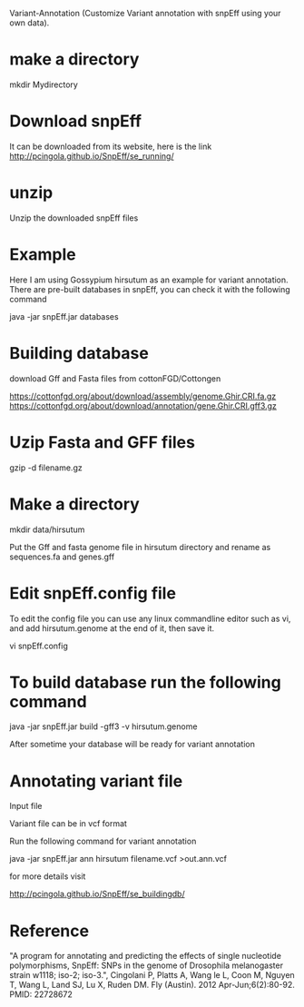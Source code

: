  Variant-Annotation
(Customize Variant annotation with snpEff using your own data).
# make a directory  
mkdir Mydirectory
# Download snpEff
It can be downloaded from its website, here is the link
http://pcingola.github.io/SnpEff/se_running/
# unzip 
Unzip the downloaded snpEff files
# Example
Here I am using Gossypium hirsutum as an example for variant annotation.
There are pre-built databases in snpEff, you can check it with the following command

java -jar snpEff.jar databases
# Building database

download Gff and Fasta files from cottonFGD/Cottongen

https://cottonfgd.org/about/download/assembly/genome.Ghir.CRI.fa.gz
https://cottonfgd.org/about/download/annotation/gene.Ghir.CRI.gff3.gz

# Uzip Fasta and GFF files
gzip -d filename.gz
# Make a directory 
mkdir data/hirsutum           

Put the Gff and fasta genome file in hirsutum directory and rename as sequences.fa and genes.gff
# Edit snpEff.config file
To edit the config file you can use any linux commandline editor such as vi, and add hirsutum.genome at the end of it, then save it.  

vi snpEff.config
# To build database run the following command 
java -jar snpEff.jar build -gff3 -v hirsutum.genome

After sometime your database will be ready for variant annotation

# Annotating variant file 
Input file 

Variant file can be in vcf format 

Run the following command for variant annotation  

java -jar snpEff.jar ann hirsutum filename.vcf >out.ann.vcf

for more details visit 

http://pcingola.github.io/SnpEff/se_buildingdb/

# Reference 

"A program for annotating and predicting the effects of single nucleotide polymorphisms, SnpEff: SNPs in the genome of Drosophila melanogaster strain w1118; iso-2; iso-3.", Cingolani P, Platts A, Wang le L, Coon M, Nguyen T, Wang L, Land SJ, Lu X, Ruden DM. Fly (Austin). 2012 Apr-Jun;6(2):80-92. PMID: 22728672



